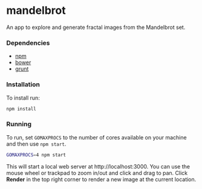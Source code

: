 # mandelbrot

An app to explore and generate fractal images from the Mandelbrot set.

### Dependencies

* [npm](http://npmjs.org)
* [bower](http://bower.io)
* [grunt](http://gruntjs.com)

### Installation

To install run:

```bash
npm install
```

### Running

To run, set `GOMAXPROCS` to the number of cores available on your machine and then use `npm start`.

```bash
GOMAXPROCS=4 npm start
```

This will start a local web server at http://localhost:3000.  You can use the mouse wheel or trackpad to zoom in/out and click and drag to pan.
Click **Render** in the top right corner to render a new image at the current location.
